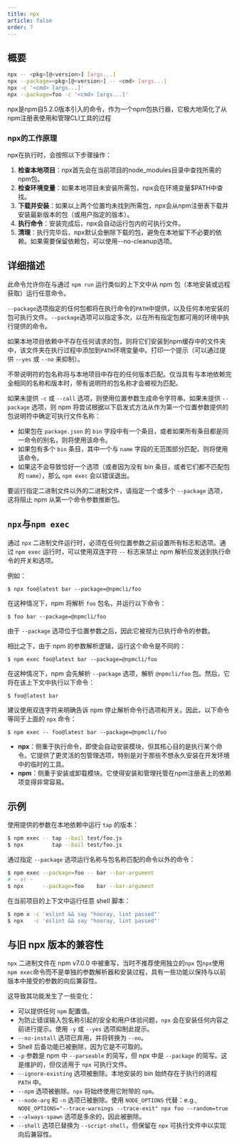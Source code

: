 ```yaml
---
title: npx
article: false
order: 7
---
```


## 概要

```bash
npx -- <pkg>[@<version>] [args...]
npx --package=<pkg>[@<version>] -- <cmd> [args...]
npx -c '<cmd> [args...]'
npx --package=foo -c '<cmd> [args...]'
```

npx是npm自5.2.0版本引入的命令，作为一个npm包执行器，它极大地简化了从npm注册表使用和管理CLI工具的过程

### npx的工作原理

npx在执行时，会按照以下步骤操作：

1. **检查本地项目**：npx首先会在当前项目的node_modules目录中查找所需的npm包。
2. **检查环境变量**：如果本地项目未安装所需包，npx会在环境变量$PATH中查找。
3. **下载并安装**：如果以上两个位置均未找到所需包，npx会从npm注册表下载并安装最新版本的包（或用户指定的版本）。
4. **执行命令**：安装完成后，npx会自动运行包内的可执行文件。
5. **清理**：执行完毕后，npx默认会删除下载的包，避免在本地留下不必要的依赖。如果需要保留依赖包，可以使用--no-cleanup选项。

## 详细描述

此命令允许你在与通过 `npm run` 运行类似的上下文中从 npm 包（本地安装或远程获取）运行任意命令。

`--package`选项指定的任何包都将在执行命令的`PATH`中提供，以及任何本地安装的包可执行文件。`--package`选项可以指定多次，以在所有指定包都可用的环境中执行提供的命令。

如果本地项目依赖中不存在任何请求的包，则将它们安装到npm缓存中的文件夹中，该文件夹在执行过程中添加到`PATH`环境变量中。打印一个提示（可以通过提供 `--yes` 或 `--no` 来抑制）。

不带说明符的包名称将与本地项目中存在的任何版本匹配。仅当具有与本地依赖完全相同的名称和版本时，带有说明符的包名称才会被视为匹配。

如果未提供 `-c` 或 `--call` 选项，则使用位置参数生成命令字符串。如果未提供 `--package` 选项，则 npm 将尝试根据以下启发式方法从作为第一个位置参数提供的包说明符中确定可执行文件名称：

- 如果包在 `package.json` 的 `bin` 字段中有一个条目，或者如果所有条目都是同一命令的别名，则将使用该命令。
- 如果包有多个 `bin` 条目，其中一个与 `name` 字段的无范围部分匹配，则将使用该命令。
- 如果这不会导致恰好一个选项（或者因为没有 bin 条目，或者它们都不匹配包的 `name`），那么 `npm exec` 会以错误退出。

要运行指定二进制文件以外的二进制文件，请指定一个或多个 `--package` 选项，这将阻止 npm 从第一个命令参数推断包。

## `npx`与`npm exec`

通过 `npx` 二进制文件运行时，必须在任何位置参数之前设置所有标志和选项。通过 `npm exec` 运行时，可以使用双连字符 `--` 标志来禁止 npm 解析应发送到执行命令的开关和选项。

例如：

```
$ npx foo@latest bar --package=@npmcli/foo
```

在这种情况下，npm 将解析 `foo` 包名，并运行以下命令：

```
$ foo bar --package=@npmcli/foo
```

由于 `--package` 选项位于位置参数之后，因此它被视为已执行命令的参数。

相比之下，由于 npm 的参数解析逻辑，运行这个命令是不同的：

```
$ npm exec foo@latest bar --package=@npmcli/foo
```

在这种情况下，npm 会先解析 `--package` 选项，解析 `@npmcli/foo` 包。然后，它将在该上下文中执行以下命令：

```
$ foo@latest bar
```

建议使用双连字符来明确告诉 npm 停止解析命令行选项和开关。因此，以下命令等同于上面的 `npx` 命令：

```
$ npm exec -- foo@latest bar --package=@npmcli/foo
```



- **npx**：侧重于执行命令，即使会自动安装模块，但其核心目的是执行某个命令。它提供了更灵活的包管理选项，特别是对于那些不想永久安装在开发环境中的临时的工具。
- **npm**：侧重于安装或卸载模块。它使得安装和管理托管在npm注册表上的依赖项变得非常容易。

## 示例

使用提供的参数在本地依赖中运行 `tap` 的版本：

```bash
$ npm exec -- tap --bail test/foo.js
$ npx         tap --bail test/foo.js
```



通过指定 `--package` 选项运行名称与包名称匹配的命令以外的命令：

```bash
$ npm exec --package=foo -- bar --bar-argument
# ~ or ~
$ npx      --package=foo    bar --bar-argument
```



在当前项目的上下文中运行任意 shell 脚本：

```bash
$ npm x -c 'eslint && say "hooray, lint passed"'
$ npx   -c 'eslint && say "hooray, lint passed"'
```

## 与旧 npx 版本的兼容性

`npx` 二进制文件在 npm v7.0.0 中被重写，当时不推荐使用独立的`npx` 包`npx`使用`npm exec`命令而不是单独的参数解析器和安装过程，具有一些功能以保持与以前版本中接受的参数的向后兼容性。

这导致其功能发生了一些变化：

- 可以提供任何 `npm` 配置值。
- 为防止错误输入包名称引起的安全和用户体验问题，`npx` 会在安装任何内容之前进行提示。使用 `-y` 或 `--yes` 选项抑制此提示。
- `--no-install` 选项已弃用，并将转换为 `--no`。
- Shell 后备功能已被删除，因为它是不可取的。
- `-p` 参数是 npm 中 `--parseable` 的简写，但 npx 中是 `--package` 的简写。这是维护的，但仅适用于 `npx` 可执行文件。
- `--ignore-existing` 选项被删除。本地安装的 bin 始终存在于执行的进程 `PATH` 中。
- `--npm` 选项被删除。`npx` 将始终使用它附带的 `npm`。
- `--node-arg` 和 `-n` 选项已被删除。使用 `NODE_OPTIONS` 代替：e.g., `NODE_OPTIONS="--trace-warnings --trace-exit" npx foo --random=true`
- `--always-spawn` 选项是多余的，因此被删除。
- `--shell` 选项已替换为 `--script-shell`，但保留在 `npx` 可执行文件中以实现向后兼容性。
